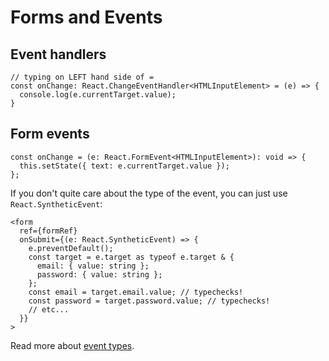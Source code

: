 # Forms and Events

## Event handlers

```tsx
// typing on LEFT hand side of =
const onChange: React.ChangeEventHandler<HTMLInputElement> = (e) => {
  console.log(e.currentTarget.value);
}
```

## Form events

```tsx
const onChange = (e: React.FormEvent<HTMLInputElement>): void => {
  this.setState({ text: e.currentTarget.value });
};
```

If you don't quite care about the type of the event, you can just use `React.SyntheticEvent`:

```tsx
<form
  ref={formRef}
  onSubmit={(e: React.SyntheticEvent) => {
    e.preventDefault();
    const target = e.target as typeof e.target & {
      email: { value: string };
      password: { value: string };
    };
    const email = target.email.value; // typechecks!
    const password = target.password.value; // typechecks!
    // etc...
  }}
>
```

Read more about [event types](https://react-typescript-cheatsheet.netlify.app/docs/basic/getting-started/forms_and_events#list-of-event-types).
